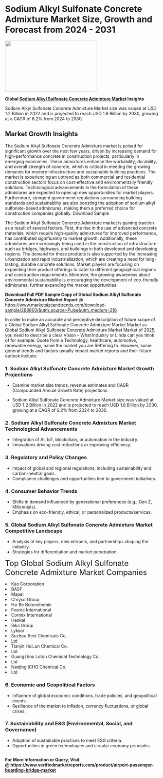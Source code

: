<H1>Sodium Alkyl Sulfonate Concrete Admixture Market Size, Growth and Forecast from 2024 - 2031</H1><img class="aligncenter size-medium wp-image-584254" src="https://thirdeyenews.in/wp-content/uploads/2024/09/Global-Market-Research-300x168.jpeg" alt="" width="300" height="168" /><p><strong>Global&nbsp;<a href="https://www.marketsizeandtrends.com/download-sample/288800/&amp;utm_source=Pulse&amp;utm_medium=218">Sodium Alkyl Sulfonate Concrete Admixture Market</a> Insights</strong></p><p>Sodium Alkyl Sulfonate Concrete Admixture Market size was valued at USD 1.2 Billion in 2022 and is projected to reach USD 1.8 Billion by 2030, growing at a CAGR of 6.2% from 2024 to 2030.</p><p><h2>Market Growth Insights</h2> <p>The Sodium Alkyl Sulfonate Concrete Admixture market is poised for significant growth over the next few years, driven by increasing demand for high-performance concrete in construction projects, particularly in emerging economies. These admixtures enhance the workability, durability, and overall strength of concrete, which is critical in meeting the growing demands for modern infrastructure and sustainable building practices. The market is experiencing an uptrend as both commercial and residential construction sectors focus on cost-effective and environmentally friendly solutions. Technological advancements in the formulation of these admixtures are expected to open up new opportunities for market players. Furthermore, stringent government regulations surrounding building standards and sustainability are also boosting the adoption of sodium alkyl sulfonate-based admixtures, making them a preferred choice for construction companies globally. Download Sample</p> <p>The Sodium Alkyl Sulfonate Concrete Admixture market is gaining traction as a result of several factors. First, the rise in the use of advanced concrete materials, which require high-quality admixtures for improved performance, has contributed significantly to market growth. Additionally, these admixtures are increasingly being used in the construction of infrastructure such as bridges, highways, and buildings in both developed and developing regions. The demand for these products is also supported by the increasing urbanization and rapid industrialization, which are creating a need for long-lasting, durable concrete solutions. Market players are focusing on expanding their product offerings to cater to different geographical regions and construction requirements. Moreover, the growing awareness about environmental sustainability is encouraging the development of eco-friendly admixtures, further expanding the market opportunities. </p><p><span class=""><strong>Download Full PDF Sample Copy of Global Sodium Alkyl Sulfonate Concrete Admixture Market Report</strong> @ <a href="https://www.marketsizeandtrends.com/download-sample/288800/&amp;utm_source=Pulse&amp;utm_medium=218" target="_blank">https://www.marketsizeandtrends.com/download-sample/288800/&amp;utm_source=Pulse&amp;utm_medium=218</a></span></p><p>In order to make an accurate and perceptive description of future scope of a Global&nbsp;Sodium Alkyl Sulfonate Concrete Admixture Market Market as Global&nbsp;Sodium Alkyl Sulfonate Concrete Admixture Market Market of 2025, you need to describe a clear Vision &ndash; What Industry or Linda can you think of for example: Quote from a Technology, healthcare, automotive, renewable energy, name the market you are Reffering to. However, some general trends and factors usually impact market reports and their future outlook include:</p><h3>1.&nbsp;<strong>Sodium Alkyl Sulfonate Concrete Admixture Market Growth Projections</strong></h3><ul><li>Examine market size trends, revenue estimates and CAGR (Compounded Annual Growth Rate) projections.</li><li><p>Sodium Alkyl Sulfonate Concrete Admixture Market size was valued at USD 1.2 Billion in 2022 and is projected to reach USD 1.8 Billion by 2030, growing at a CAGR of 6.2% from 2024 to 2030.</p></li></ul><h3>2.&nbsp;<strong>Sodium Alkyl Sulfonate Concrete Admixture Market Technological Advancements</strong></h3><ul><li>Integration of AI, IoT, blockchain, or automation in the industry.</li><li>Innovations driving cost reductions or improving efficiency.</li></ul><h3>3.&nbsp;<strong>Regulatory and Policy Changes</strong></h3><ul><li>Impact of global and regional regulations, including sustainability and carbon-neutral goals.</li><li>Compliance challenges and opportunities tied to government initiatives.</li></ul><h3>4.&nbsp;<strong>Consumer Behavior Trends</strong></h3><ul><li>Shifts in demand influenced by generational preferences (e.g., Gen Z, Millennials).</li><li>Emphasis on eco-friendly, ethical, or personalized products/services.</li></ul><h3>5.&nbsp;<strong>Global Sodium Alkyl Sulfonate Concrete Admixture Market Competitive Landscape</strong></h3><ul><li>Analysis of key players, new entrants, and partnerships shaping the industry.</li><li>Strategies for differentiation and market penetration.</li></ul><p data-pm-slice="1 1 []"><span style="color: inherit; font-family: inherit; font-size: 25px;">Top Global Sodium Alkyl Sulfonate Concrete Admixture Market Companies</span></p><div class="" data-test-id=""><p><li>Kao Corporation</li><li> BASF</li><li> Mapei</li><li> Chryso Group</li><li> Ha-Be Betonchemie</li><li> Fosroc International</li><li> Cormix International</li><li> Henkel</li><li> Sika Group</li><li> Lyksor</li><li> Suzhou Best Chemicals Co.</li><li> Ltd</li><li> Tianjin HuiLun Chemical Co.</li><li> Ltd</li><li> Guangzhou Loton Chemical Technology Co.</li><li> Ltd</li><li> Nanjing ICHO Chemical Co.</li><li> Ltd</li></p></div><h3>6.&nbsp;<strong>Economic and Geopolitical Factors</strong></h3><ul><li>Influence of global economic conditions, trade policies, and geopolitical events.</li><li>Resilience of the market to inflation, currency fluctuations, or global crises.</li></ul><h3>7.&nbsp;<strong>Sustainability and ESG (Environmental, Social, and Governance)</strong></h3><ul><li>Adoption of sustainable practices to meet ESG criteria.</li><li>Opportunities in green technologies and circular economy principles.</li></ul><h2><strong style="font-size: 14px;">For More Information or Query, Visit @&nbsp;</strong><a style="background-color: #ffffff; font-size: 14px;" href="https://www.marketsizeandtrends.com/report/sodium-alkyl-sulfonate-concrete-admixture-market/" target="_blank">https://www.verifiedmarketreports.com/product/airport-passenger-boarding-bridge-market</a></h2>
